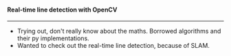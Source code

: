 #### Real-time line detection with OpenCV
------

- Trying out, don't really know about the maths. Borrowed algorithms and their py implementations.
- Wanted to check out the real-time line detection, because of SLAM.